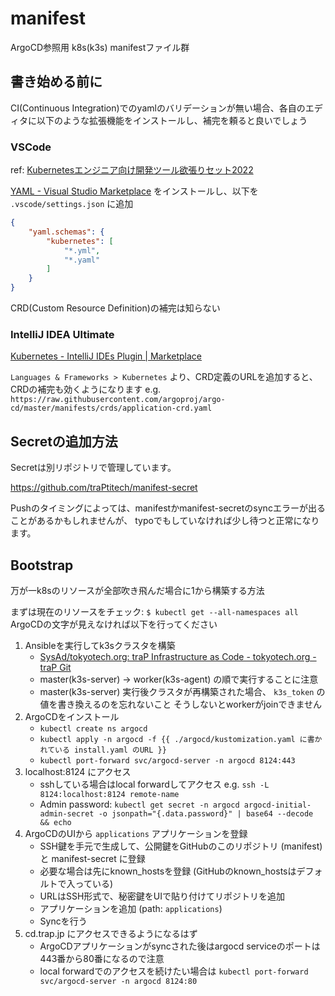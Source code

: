 # manifest

ArgoCD参照用 k8s(k3s) manifestファイル群

## 書き始める前に

CI(Continuous Integration)でのyamlのバリデーションが無い場合、各自のエディタに以下のような拡張機能をインストールし、補完を頼ると良いでしょう

### VSCode

ref: [Kubernetesエンジニア向け開発ツール欲張りセット2022](https://zenn.dev/zoetro/articles/9454a6231a1273#vscode-extensions)

[YAML - Visual Studio Marketplace](https://marketplace.visualstudio.com/items?itemName=redhat.vscode-yaml) をインストールし、以下を `.vscode/settings.json` に追加

```json
{
    "yaml.schemas": {
        "kubernetes": [
            "*.yml",
            "*.yaml"
        ]
    }
}
```

CRD(Custom Resource Definition)の補完は知らない

### IntelliJ IDEA Ultimate

[Kubernetes - IntelliJ IDEs Plugin | Marketplace](https://plugins.jetbrains.com/plugin/10485-kubernetes)

`Languages & Frameworks > Kubernetes` より、CRD定義のURLを追加すると、CRDの補完も効くようになります
e.g. `https://raw.githubusercontent.com/argoproj/argo-cd/master/manifests/crds/application-crd.yaml`

## Secretの追加方法

Secretは別リポジトリで管理しています。

https://github.com/traPtitech/manifest-secret

Pushのタイミングによっては、manifestかmanifest-secretのsyncエラーが出ることがあるかもしれませんが、
typoでもしていなければ少し待つと正常になります。

## Bootstrap

万が一k8sのリソースが全部吹き飛んだ場合に1から構築する方法

まずは現在のリソースをチェック: `$ kubectl get --all-namespaces all`
ArgoCDの文字が見えなければ以下を行ってください

1. Ansibleを実行してk3sクラスタを構築
    - [SysAd/tokyotech.org: traP Infrastructure as Code - tokyotech.org - traP Git](https://git.trap.jp/SysAd/tokyotech.org)
    - master(k3s-server) → worker(k3s-agent) の順で実行することに注意
    - master(k3s-server) 実行後クラスタが再構築された場合、 `k3s_token` の値を書き換えるのを忘れないこと そうしないとworkerがjoinできません
2. ArgoCDをインストール
    - `kubectl create ns argocd`
    - `kubectl apply -n argocd -f {{ ./argocd/kustomization.yaml に書かれている install.yaml のURL }}`
    - `kubectl port-forward svc/argocd-server -n argocd 8124:443`
3. localhost:8124 にアクセス
    - sshしている場合はlocal forwardしてアクセス e.g. `ssh -L 8124:localhost:8124 remote-name`
    - Admin password: `kubectl get secret -n argocd argocd-initial-admin-secret -o jsonpath="{.data.password}" | base64 --decode && echo`
4. ArgoCDのUIから `applications` アプリケーションを登録
    - SSH鍵を手元で生成して、公開鍵をGitHubのこのリポジトリ (manifest) と manifest-secret に登録
    - 必要な場合は先にknown_hostsを登録 (GitHubのknown_hostsはデフォルトで入っている)
    - URLはSSH形式で、秘密鍵をUIで貼り付けてリポジトリを追加
    - アプリケーションを追加 (path: `applications`)
    - Syncを行う
5. cd.trap.jp にアクセスできるようになるはず
    - ArgoCDアプリケーションがsyncされた後はargocd serviceのポートは443番から80番になるので注意
    - local forwardでのアクセスを続けたい場合は `kubectl port-forward svc/argocd-server -n argocd 8124:80`
